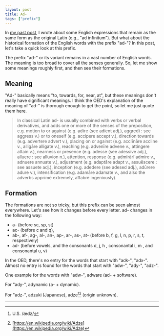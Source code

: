 ```yaml
---
layout: post
title: Ad-
tags: ["prefix"]
---
```


In [my past post](https://koki-yamaguchi.github.io/2021/11/14/ad-absurdum.html), I wrote about some English expressions that remain as the same form as the original Latin (e.g., "ad infinitum").
But what about the historical formation of the English words with the prefix "ad-"?
In this post, let's take a quick look at this prefix.

The prefix "ad-" or its variant remains in a vast number of English words.
The meaning is too broad to cover all the senses generally.
So, let me show some meanings roughly first, and then see their formations.

## Meaning
"Ad-" basically means "to, towards, for, near, at", but these meanings don't really have significant meanings.
I think the OED's explanation of the meaning of "ad-" is thorough enough to get the point, so let me just quote them here.

> In classical Latin ad- is usually combined with verbs or verbal derivatives, and adds one or more of the senses of the preposition, e.g. motion to or against (e.g. adīre (see adient adj.), aggredī : see aggress v.) or to oneself (e.g. accipere accept v.), direction towards (e.g. advertere advert v.), placing on or against (e.g. acclīnāre accline v., alligāre alligate v.), reaching (e.g. advenīre advene v., attingere attain v.), nearness or presence (e.g. adesse (see adessive adj.), alluere : see alluvion n.), attention, response (e.g. admīrārī admire v., adnuere annuate v.), adjustment (e.g. adaptāre adapt v., assuēscere : see assuete adj.), inception (e.g. adedere (see adesed adj.), adūrere adure v.), intensification (e.g. adamāre adamate v., and also the adverbs apprīmē extremely, affabrē ingeniously).

## Formation
The formations are not so tricky, but this prefix can be seen almost everywhere.
Let's see how it changes before every letter. ad- changes in the following way:

- a- (before sc, sp, st)
- ac- (before c and q),
- ab-, af-, ag-, al-, an-, ap-, ar-, as-, at- (before b, f, g, l, n, p, r, s, t, respectively)
- ad- (before vowels, and the consonants d, j, h , consonantal i, m , and consonantal u, v)

In the OED, there's no entry for the words that start with "adk-", "adx-".
Almost no entry is found for the words that start with "adw-", "ady-", "adz-".

One example for the words with "adw-", adware (ad- + software).

For "ady-", adynamic (a- + dynamic).

For "adz-", adzuki (Japanese), adze[^adze-pron][^wiki-adze] (origin unknown).

---

[^adze-pron]: U.S. /ædz/
[^wiki-adze]: [https://en.wikipedia.org/wiki/Adze](https://en.wikipedia.org/wiki/Adze)
